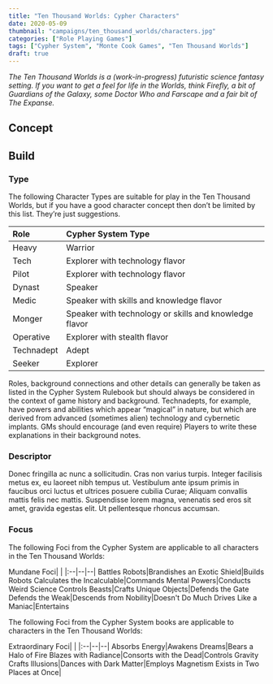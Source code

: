 ```yaml
---
title: "Ten Thousand Worlds: Cypher Characters"
date: 2020-05-09
thumbnail: "campaigns/ten_thousand_worlds/characters.jpg"
categories: ["Role Playing Games"]
tags: ["Cypher System", "Monte Cook Games", "Ten Thousand Worlds"]
draft: true
---
```


_The Ten Thousand Worlds is a (work-in-progress) futuristic science fantasy setting. If you want to get a feel for life in the Worlds, think Firefly, a bit of Guardians of the Galaxy, some Doctor Who and Farscape and a fair bit of The Expanse._

## Concept

## Build

### Type

The following Character Types are suitable for play in the Ten Thousand Worlds, but if you have a good character concept then don’t be limited by this list. They’re just suggestions.

Role|Cypher System Type
:---|:---
Heavy|Warrior
Tech|Explorer with technology flavor
Pilot|Explorer with technology flavor
Dynast|Speaker
Medic|Speaker with skills and knowledge flavor
Monger|Speaker with technology or skills and knowledge flavor 
Operative|Explorer with stealth flavor
Technadept|Adept
Seeker|Explorer

Roles, background connections and other details can generally be taken as listed in the Cypher System Rulebook but should always be considered in the context of game history and background. Technadepts, for example, have powers and abilities which appear “magical” in nature, but which are derived from advanced (sometimes alien) technology and cybernetic implants. GMs should encourage (and even require) Players to write these explanations in their background notes.

### Descriptor

Donec fringilla ac nunc a sollicitudin. Cras non varius turpis. Integer facilisis metus ex, eu laoreet nibh tempus ut. Vestibulum ante ipsum primis in faucibus orci luctus et ultrices posuere cubilia Curae; Aliquam convallis mattis felis nec mattis. Suspendisse lorem magna, venenatis sed eros sit amet, gravida egestas elit. Ut pellentesque rhoncus accumsan.

### Focus

The following Foci from the Cypher System are applicable to all characters in the Ten Thousand Worlds:

Mundane Foci| |
|:--|--|--|
Battles Robots|Brandishes an Exotic Shield|Builds Robots
Calculates the Incalculable|Commands Mental Powers|Conducts Weird Science
Controls Beasts|Crafts Unique Objects|Defends the Gate
Defends the Weak|Descends from Nobility|Doesn't Do Much
Drives Like a Maniac|Entertains


The following Foci from the Cypher System books are applicable to characters in the Ten Thousand Worlds:

Extraordinary Foci| |
|:--|--|--|
Absorbs Energy|Awakens Dreams|Bears a Halo of Fire
Blazes with Radiance|Consorts with the Dead|Controls Gravity
Crafts Illusions|Dances with Dark Matter|Employs Magnetism
Exists in Two Places at Once|




